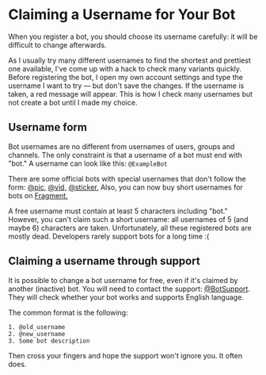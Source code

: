# Claiming a Username for Your Bot

When you register a bot, you should choose its username carefully:
it will be difficult to change afterwards.

As I usually try many different usernames to find the shortest and prettiest one available,
I've come up with a hack to check many variants quickly.
Before registering the bot, I open my own account settings and type the username I want to try — but don't save the changes. 
If the username is taken, a red message will appear. 
This is how I check many usernames but not create a bot until I made my choice.

## Username form

Bot usernames are no different from usernames of users, groups and channels.
The only constraint is that a username of a bot must end with "bot."
A username can look like this: `@ExampleBot`

There are some official bots with special usernames that don't follow the
form: [@pic,](https://t.me/pic) [@vid,](https://t.me/vid) [@sticker.](https://t.me/sticker) 
Also, you can now buy short usernames for bots on [Fragment.](https://fragment.com/)

A free username must contain at least 5 characters including "bot."
However, you can't claim such a short username: all usernames of 5 (and maybe 6) characters are taken.
Unfortunately, all these registered bots are mostly dead. Developers rarely support bots for a long time :(

## Claiming a username through support

It is possible to change a bot username for free, even if it's claimed by another (inactive) bot.
You will need to contact the support: [@BotSupport](https://t.me/BotSupport). They will check whether your bot works and
supports
English language.

The common format is the following:

```
1. @old_username
2. @new_username
3. Some bot description
```

Then cross your fingers and hope the support won't ignore you. It often does.
